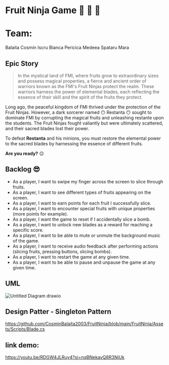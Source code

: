 # Fruit Ninja Game :watermelon: :apple: :lemon:
# Team:
Balaita Cosmin
Iscru Bianca
Pericica Medeea
Spataru Mara
## Epic Story
> In the mystical land of FMI, where fruits grow to extraordinary sizes and possess magical properties, a fierce and ancient order of warriors known as the FMI's Fruit Ninjas protect the realm. These warriors harness the power of elemental blades, each reflecting the essence of their skill and the spirit of the fruits they protect.

Long ago, the peaceful kingdom of FMI thrived under the protection of the Fruit Ninjas. However, a dark sorcerer named :no_mouth: Restanta :no_mouth: sought to dominate FMI by corrupting the magical fruits and unleashing restante upon the students. The Fruit Ninjas fought valiantly but were ultimately scattered, and their sacred blades lost their power.

To defeat **Restanta** and his minions, you must restore the elemental power to the sacred blades by harnessing the essence of different fruits. 

**Are you ready?** :wink: 

## Backlog :sunglasses:

- As a player, I want to swipe my finger across the screen to slice through  fruits.
- As a player, I want to see different types of fruits appearing on the screen.
- As a player, I want to earn points for each fruit I successfully slice.
- As a player, I want to encounter special fruits with unique properties (more points for example).
- As a player, I want the game to reset if I accidentally slice a bomb.
- As a player, I want to unlock new blades as a reward for reaching a specific score.
- As a player, I want to be able to mute or unmute the background music of the game.
- As a player, I want to receive audio feedback after performing actions (slicing fruits, pressing buttons, slicing bombs).
- As a player, I want to restart the game at any given time.
- As a player, I want to be able to pause and unpause the game at any given time.

## UML

![Untitled Diagram drawio](https://github.com/CosminBalaita2003/FruitNinja/assets/126869724/6ba9080d-2f03-4817-8bb8-bf2a17b30619)

## Design Patter - Singleton Pattern
https://github.com/CosminBalaita2003/FruitNinja/blob/main/FruitNinja/Assets/Scripts/Blade.cs

## link demo: 
https://youtu.be/RDGW4JLRuy4?si=nqBNekavQ8R3NjUk
